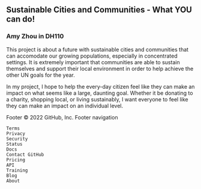 ## Sustainable Cities and Communities - What YOU can do!
### Amy Zhou in DH110

This project is about a future with sustainable cities and communities that can accomodate our growing populations, especially in concentrated settings. It is extremely important that communities are able to sustain themselves and support their local environment in order to help achieve the other UN goals for the year.

In my project, I hope to help the every-day citizen feel like they can make an impact on what seems like a large, daunting goal. Whether it be donating to a charity, shopping local, or living sustainably, I want everyone to feel like they can make an impact on an individual level. 

Footer
© 2022 GitHub, Inc.
Footer navigation

    Terms
    Privacy
    Security
    Status
    Docs
    Contact GitHub
    Pricing
    API
    Training
    Blog
    About

